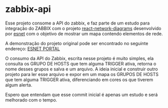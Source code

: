 # zabbix-api

Esse projeto consome a API do zabbix, e faz parte de um estudo para integração do ZABBIX com o projeto <a href="https://github.com/esnet/react-network-diagrams">react-network-diagrams</a> desenvolvido por <a href="https://github.com/esnet">esnet</a> com o objetivo de mostrar um mapa contendo elementos de rede.

A demonstração do projeto original pode ser encontrado no seguinte endereço: <a href="https://my.es.net/">ESNET PORTAL</a>


O consumo da API do Zabbix, escrita nesse projeto é muito simples, ela consulta os GRUPO DE HOSTS que tem alguma TRIGGER ativa, retorna o nome desses grupos e salva e um arquivo. A ideia inicial e construir outro projeto para ler esse arquivo e expor em um mapa os GRUPOS DE HOSTS que tem alguma TRIGGER ativa, diferenciando em cores os que tiverem algum alerta.

Espero que entendam que esse commit inicial é apenas um estudo e será melhorado com o tempo.
